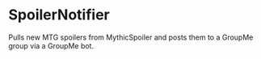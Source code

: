 # SpoilerNotifier
Pulls new MTG spoilers from MythicSpoiler and posts them to a GroupMe group via a GroupMe bot.

